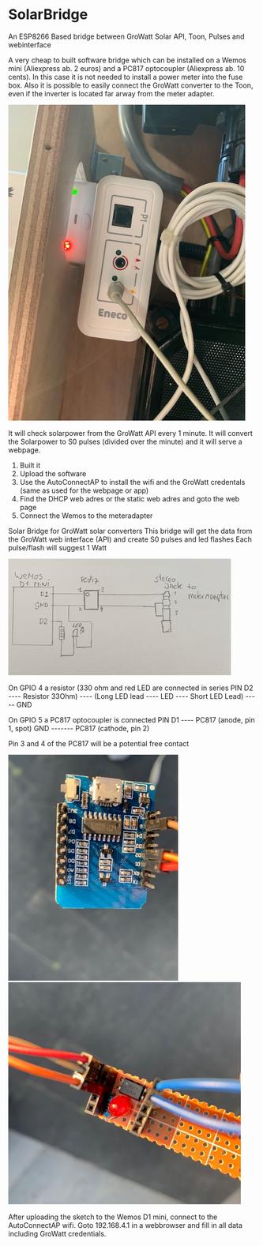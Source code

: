 # SolarBridge
An ESP8266 Based bridge between GroWatt Solar API, Toon, Pulses and webinterface


A very cheap to built software bridge which can be installed on a Wemos mini (Aliexpress ab. 2 euros) and a PC817 optocoupler (Aliexpress ab. 10 cents). In this case it is not needed to install a power meter into the fuse box. Also it is possible to easily connect the GroWatt converter to the Toon, even if the inverter is located far arway from the meter adapter.

![Image 1](https://github.com/oepi-loepi/SolarBridge/blob/Images/Images/IMG_0515.jpg)

It will check solarpower from the GroWatt API every 1 minute. It will convert the Solarpower to S0 pulses (divided over the minute) and it will serve a webpage.


1. Built it
2. Upload the software
3. Use the AutoConnectAP to install the wifi and the GroWatt credentals (same as used for the webpage or app)
4. Find the DHCP web adres or the static web adres and goto the web page
5. Connect the Wemos to the meteradapter

Solar Bridge for GroWatt solar converters
This bridge will get the data from the GroWatt web interface (API) and create S0 pulses and led flashes
Each pulse/flash will suggest 1 Watt

![Image 5](https://github.com/oepi-loepi/SolarBridge/blob/Images/Images/IMG_0523.jpg)

On GPIO 4 a resistor (330 ohm and red LED are connected in series
PIN D2 ---- Resistor 33Ohm) ---- (Long LED lead ---- LED ---- Short LED Lead) ----- GND

On GPIO 5 a PC817 optocoupler is connected
PIN D1 ---- PC817 (anode, pin 1, spot)
GND ------- PC817 (cathode, pin 2)

Pin 3 and 4 of the PC817 will be a potential free contact

![Image 3](https://github.com/oepi-loepi/SolarBridge/blob/Images/Images/IMG_0516.jpg)
![Image 4](https://github.com/oepi-loepi/SolarBridge/blob/Images/Images/IMG_0519.jpg)


After uploading the sketch to the Wemos D1 mini, connect to the AutoConnectAP wifi.
Goto 192.168.4.1 in a webbrowser and fill in all data including GroWatt credentials.
